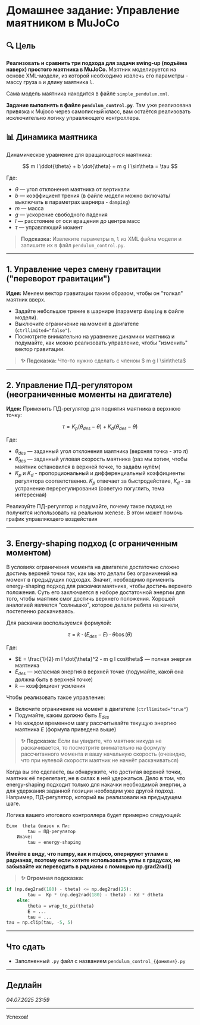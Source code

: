 # Домашнее задание: Управление маятником в MuJoCo

## 🔍 Цель
**Реализовать и сравнить три подхода для задачи swing-up (подъёма наверх) простого маятника в MuJoCo.** Маятник моделируется на основе XML-модели, из которой необходимо извлечь его параметры - массу груза `m` и длину маятника `l`.

Сама модель маятника находится в файле `simple_pendulum.xml`.

**Задание выполнять в файле `pendulum_control.py`**. Там уже реализована привязка к Mujoco через самописный класс, вам остаётся реализовать исключительно логику управляющего контроллера.

## 📊 Динамика маятника
Динамическое уравнение для вращающегося маятника:

$$
m l \ddot{\theta} + b \dot{\theta} + m g l \sin\theta = \tau
$$

Где:
- $\theta$ — угол отклонения маятника от вертикали
- $b$ — коэффициент трения (в файле модели можно включать/выключать в параметрах шарнира - `damping`)
- $m$ — масса
- $g$ — ускорение свободного падения
- $l$ — расстояние от оси вращения до центра масс
- $\tau$ — управляющий момент

> **Подсказка:** Извлеките параметры `m`, `l` из XML файла модели и запишите их в файл `pendulum_control.py`.

---

## 1. Управление через смену гравитации ("переворот гравитации")
**Идея:** Меняем вектор гравитации таким образом, чтобы он "толкал" маятник вверх.

- Задайте небольшое трение в шарнире (параметр `damping` в файле модели).
- Выключите ограничение на момент в двигателе (`ctrllimited="false"`).
- Посмотрите внимательно на уравнение динамики маятника и подумайте, как можно реализовать управление, чтобы "изменить" вектор гравитации.


> **✨ Подсказка:**
> Что-то нужно сделать с членом $ m g l \sin\theta$

---

## 2. Управление ПД-регулятором (неограниченные моменты на двигателе)
**Идея:** Применить ПД-регулятор для поднятия маятника в верхнюю точку:

$$
\tau = K_p (\theta_{des} - \theta) + K_d (\dot{\theta}_{des} - \dot{\theta})
$$

Где:
- $\theta_{des}$ — заданный угол отклонения маятника (верхняя точка - это $\pi$)
- $\dot{\theta}_{des}$ — заданный угловая скорость маятника (раз мы хотим, чтобы маятник остановился в верхней точке, то задаём нулём)
- $K_p$ и $K_d$ - пропорциональный и дифференциальный коэффициенты регулятора соответственно. $K_p$ отвечает за быстродействие, $K_d$ - за устранение перерегулирования (советую погуглить, тема интересная)

Реализуйте ПД-регулятор и подумайте, почему такое подход не получится использовать на реальном железе. В этом может помочь график управляющего воздействия

---

## 3. Energy-shaping подход (с ограниченным моментом)
В условиях ограничения момента на двигателе достаточно сложно достичь верхней точки так, как мы это делали без ограничений на момент в предыдущих подходах. Значит, необходимо применить energy-shaping подход для раскачки маятника, чтобы достичь верхнего положения. Суть его заключается в наборе достаточной энергии для того, чтобы маятник смог достичь верхнего положения. Хорошей аналогией является "солнышко", которое делали ребята на качели, постепенно раскачиваясь.

Для раскачки воспользуемся формулой:

$$
\tau = k \cdot (E_{des} - E) \cdot \dot{\theta} \cos(\theta)
$$

Где:
- $E = \frac{1}{2} m l \dot{\theta}^2 - m g l cos\theta$ — полная энергия маятника
- $E_{des}$ — желаемая энергия в верхней точке (подумайте, какой она должна быть в верхней точке)
- $k$ — коэффициент усиления

Чтобы реализовать такое управление:
- Включите ограничение на момент в двигателе (`ctrllimited="true"`)
- Подумайте, каким должно быть $E_{des}$
- На каждом временном шагу рассчитывайте текущую энергию маятника $E$ (формула приведена выше)

> **✨ Подсказка:**
> Если вы увидите, что маятник никуда не раскачивается, то посмотрите внимательно на формулу рассчитанного момента и вашу начальную скорость (очевидно, что при нулевой скорости маятник не начнёт раскачиваться)

Когда вы это сделаете, вы обнаружите, что достигая верхней точки, маятник её перелетает, не в силах в ней удержаться. Дело в том, что energy-shaping подходит только для накачки необходимой энергии, а для удержания заданной позиции необходим уже другой подход. Например, ПД-регулятор, который вы реализовали на предыдущем шаге.

Логика вашего итогового контроллера будет примерно следующей:
```py
Если  theta близок к Пи:
        tau = ПД-регулятор
    Иначе:
        tau = energy-shaping
```

**Имейте в виду, что numpy, как и mujoco, оперируют углами в радианах, поэтому если хотите использовать углы в градусах, не забывайте их переводить в радианы с помощью np.grad2rad()**

> **✨ Огромная подсказка:**
> 
```py
if (np.deg2rad(180) - theta) <= np.deg2rad(25):
        tau =  Kp * (np.deg2rad(180) - theta) - Kd * dtheta
    else:
        theta = wrap_to_pi(theta)
        E = ...
        tau = ...
tau = np.clip(tau, -5, 5)
```

---

## Что сдать

- Заполненный `.py` файл с названием `pendulum_control_{фамилия}.py`

---

## Дедлайн

_04.07.2025 23:59_

---

Успехов!
